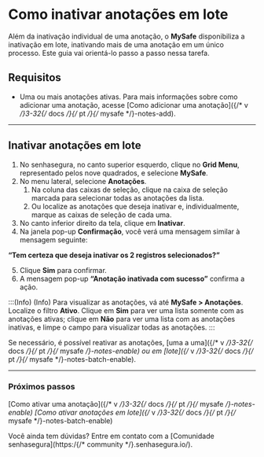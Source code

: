 # Como inativar anotações em lote

Além da inativação individual de uma anotação, o **MySafe** disponibiliza a inativação em lote, inativando mais de uma anotação em um único processo. Este guia vai orientá-lo passo a passo nessa tarefa.


## Requisitos

* Uma ou mais anotações ativas. Para mais informações sobre como adicionar uma anotação, acesse [Como adicionar uma anotação]({/* v */}3-32{/* docs */}{/* pt */}{/* mysafe */}-notes-add).

* * *

## Inativar anotações em lote

1. No senhasegura, no canto superior esquerdo, clique no **Grid Menu**, representado pelos nove quadrados, e selecione **MySafe**.
2. No menu lateral, selecione **Anotações**.
    1. Na coluna das caixas de seleção, clique na caixa de seleção marcada para selecionar todas as anotações da lista.
    2. Ou localize as anotações que deseja inativar e, individualmente, marque as caixas de seleção de cada uma.
3. No canto inferior direito da tela, clique em **Inativar**.
4. Na janela pop-up **Confirmação**, você verá uma mensagem similar à mensagem seguinte:

**“Tem certeza que deseja inativar os 2 registros selecionados?”**

5. Clique **Sim** para confirmar.
6. A mensagem pop-up **“Anotação inativada com sucesso”** confirma a ação.

:::(Info) (Info)
Para visualizar as anotações, vá até **MySafe > Anotações**. Localize o filtro **Ativo**. Clique em **Sim** para ver uma lista somente com as anotações ativas; clique em **Não** para ver uma lista com as anotações inativas, e limpe o campo para visualizar todas as anotações.
:::

Se necessário, é possível reativar as anotações, [uma a uma]({/* v */}3-32{/* docs */}{/* pt */}{/* mysafe */}-notes-enable) ou em [lote]({/* v */}3-32{/* docs */}{/* pt */}{/* mysafe */}-notes-batch-enable).
***

### Próximos passos
[Como ativar uma anotação]({/* v */}3-32{/* docs */}{/* pt */}{/* mysafe */}-notes-enable)
[Como ativar anotações em lote]({/* v */}3-32{/* docs */}{/* pt */}{/* mysafe */}-notes-batch-enable)

Você ainda tem dúvidas? Entre em contato com a [Comunidade senhasegura](https:/{/* community */}.senhasegura.io/).
